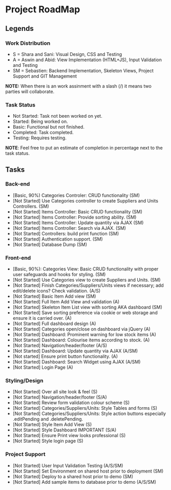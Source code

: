 # Project RoadMap

## Legends
### Work Distribution

- S = Shara and Sani: Visual Design, CSS and Testing
- A = Aswin and Abid: View Implementation (HTML+JS), Input Validation and Testing
- SM = Sebastien: Backend Implementation, Skeleton Views, Project Support and GIT Management

**NOTE:** When there is an work assinment with a slash (/) it means two parties will collaborate.

### Task Status

- Not Started: Task not been worked on yet.
- Started: Being worked on.
- Basic: Functional but not finished.
- Completed: Task completed.
- Testing: Requires testing.

**NOTE**: Feel free to put an estimate of completion in percentage next to the task status.

## Tasks

### Back-end

- [Basic, 90%) Categories Controler: CRUD functionality  (SM)
- [Not Started] Use Categories controller to create Suppliers and Units Controllers. (SM)
- [Not Started] Items Controller: Basic CRUD functionality (SM)
- [Not Started] Items Controller: Provide sorting ability. (SM)
- [Not Started] Items Controller: Update quantity via AJAX (SM)
- [Not Started] Items Controller: Search via AJAX. (SM)
- [Not Started] Controllers: build print function (SM)
- [Not Started] Authentication support. (SM)
- [Not Started] Database Dump (SM)

### Front-end

- [Basic, 90%): Categories View: Basic CRUD functionality with proper user safeguards and hooks for styling. (SM)
- [Not Started] Use Categories view to create Suppliers and Units. (SM)
- [Not Started] Finish Categories/Suppliers/Units views if necessary; add edit/delete icons? Check validation. (A/S)
- [Not Started] Basic Item Add view (SM)
- [Not Started] Full Item Add View and validation (A)
- [Not Started] Skeleton Item List view with sorting AKA dashboard (SM)
- [Not Started] Save sorting preference via cookie or web storage and ensure it is carried over. (A)
- [Not Started] Full dashboard design (A)
- [Not Started] Categories open/close on dashboard via jQuery (A)
- [Not Started] Dashboard: Prominent warning for low stock items (A)
- [Not Started] Dashboard: Colourise items according to stock. (A)
- [Not Started] Navigation/header/footer (A/S)
- [Not Started] Dashboard: Update quantity via AJAX (A/SM)
- [Not started] Ensure print button functionality. (A)
- [Not Started] Dashboard: Search Widget using AJAX (A/SM)
- [Not Started] Login Page (A)

### Styling/Design

- [Not Started] Over all site look & feel (S)
- [Not Started] Navigation/header/footer (S/A)
- [Not Started] Review form validation colour scheme (S)
- [Not Started] Categories/Suppliers/Units: Style Tables and forms (S)
- [Not Started] Categories/Suppliers/Units: Style action buttons especially .editPending and .deletePending.
- [Not Started] Style Item Add View (S)
- [Not Started] Style Dashboard IMPORTANT (S/A)
- [Not Started] Ensure Print view looks professional (S)
- [Not Started] Style login page (S)

### Project Support

- [Not Started] User Input Validation Testing (A/S/SM)
- [Not Started] Set Environment on shared host prior to deployment (SM)
- [Not Started] Deploy to a shared host prior to demo (SM)
- [Not Started] Add sample items to database prior to demo (A/S/SM)
